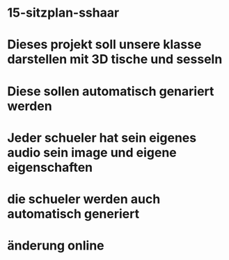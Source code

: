 # 15-sitzplan-sshaar
# Dieses projekt soll unsere klasse darstellen mit 3D tische und sesseln
# Diese sollen automatisch genariert werden 
# Jeder schueler hat sein eigenes audio sein image und eigene eigenschaften 
# die schueler werden auch automatisch generiert  
# änderung online 
